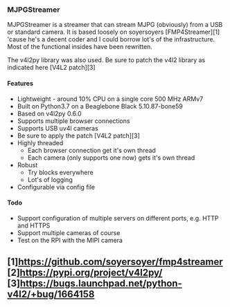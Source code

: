 
### MJPGStreamer

MJPGStreamer is a streamer that can stream MJPG (obviously) from a USB or standard camera. It is based loosely on soyersoyers [FMP4Streamer][1] 'cause he's a decent coder and I could borrow lot's of the infrastructure.  Most of the functional insides have been rewritten.

The v4l2py library was also used. Be sure to patch the v4l2 library as indicated here [V4L2 patch][3]

#### Features
- Lightweight - around 10% CPU on a single core 500 MHz ARMv7
- Built on Python3.7 on a Beaglebone Black 5.10.87-bone59
- Based on v4l2py 0.6.0
- Supports multiple browser connections
- Supports USB uv4l cameras
 - Be sure to apply the patch [V4L2 patch][3]
- Highly threaded 
  - Each browser connection get it's own thread
  - Each camera (only supports one now) gets it's own thread
- Robust
  - Try blocks everywhere
  - Lot's of logging
- Configurable via config file

#### Todo
- Support configuration of multiple servers on different ports, e.g. HTTP and HTTPS
- Support multiple cameras of course
- Test on the RPI with the MIPI camera


[1]https://github.com/soyersoyer/fmp4streamer
[2]https://pypi.org/project/v4l2py/
[3]https://bugs.launchpad.net/python-v4l2/+bug/1664158 
-
